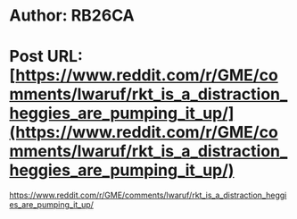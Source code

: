 # Author: RB26CA
# Post URL: [https://www.reddit.com/r/GME/comments/lwaruf/rkt_is_a_distraction_heggies_are_pumping_it_up/](https://www.reddit.com/r/GME/comments/lwaruf/rkt_is_a_distraction_heggies_are_pumping_it_up/)


https://www.reddit.com/r/GME/comments/lwaruf/rkt_is_a_distraction_heggies_are_pumping_it_up/
